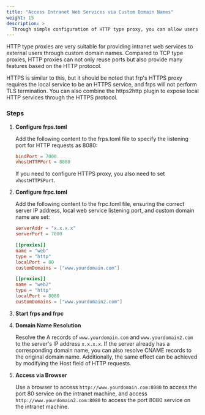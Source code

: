 ```yaml
---
title: "Access Intranet Web Services via Custom Domain Names"
weight: 15
description: >
  Through simple configuration of HTTP type proxy, you can allow users to access intranet web services through custom domain names.
---
```


HTTP type proxies are very suitable for providing intranet web services to external users through custom domain names. Compared to TCP type proxies, HTTP proxies can not only reuse ports but also provide many features based on the HTTP protocol.

HTTPS is similar to this, but it should be noted that frp's HTTPS proxy requires the local service to be an HTTPS service, and frps will not perform TLS termination. You can also combine the https2http plugin to expose local HTTP services through the HTTPS protocol.

### Steps

1. **Configure frps.toml**

   Add the following content to the frps.toml file to specify the listening port for HTTP requests as 8080:

    ```toml
    bindPort = 7000
    vhostHTTPPort = 8080
    ```

   If you need to configure HTTPS proxy, you also need to set `vhostHTTPSPort`.

2. **Configure frpc.toml**

   Add the following content to the frpc.toml file, ensuring the correct server IP address, local web service listening port, and custom domain name are set:

    ```toml
    serverAddr = "x.x.x.x"
    serverPort = 7000

    [[proxies]]
    name = "web"
    type = "http"
    localPort = 80
    customDomains = ["www.yourdomain.com"]

    [[proxies]]
    name = "web2"
    type = "http"
    localPort = 8080
    customDomains = ["www.yourdomain2.com"]
    ```

3. **Start frps and frpc**

4. **Domain Name Resolution**

   Resolve the A records of `www.yourdomain.com` and `www.yourdomain2.com` to the server's IP address `x.x.x.x`. If the server already has a corresponding domain name, you can also resolve CNAME records to the original domain name. Additionally, the same effect can be achieved by modifying the Host field of HTTP requests.

5. **Access via Browser**

   Use a browser to access `http://www.yourdomain.com:8080` to access the port 80 service on the intranet machine, and access `http://www.yourdomain2.com:8080` to access the port 8080 service on the intranet machine.